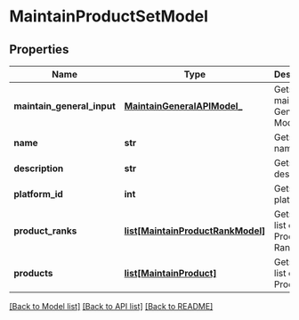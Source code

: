 # MaintainProductSetModel

## Properties
Name | Type | Description | Notes
------------ | ------------- | ------------- | -------------
**maintain_general_input** | [**MaintainGeneralAPIModel_**](MaintainGeneralAPIModel_.md) | Gets or sets maintaint General API Model. | [optional] 
**name** | **str** | Gets or sets name. | [optional] 
**description** | **str** | Gets or sets description. | [optional] 
**platform_id** | **int** | Gets or sets platformID. | [optional] 
**product_ranks** | [**list[MaintainProductRankModel]**](MaintainProductRankModel.md) | Gets or sets list of Product Ranks. | [optional] 
**products** | [**list[MaintainProduct]**](MaintainProduct.md) | Gets or sets list of Products. | [optional] 

[[Back to Model list]](../README.md#documentation-for-models) [[Back to API list]](../README.md#documentation-for-api-endpoints) [[Back to README]](../README.md)


